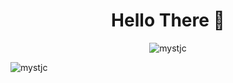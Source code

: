 <h1 align="center">Hello There 👋</h1>
<p align="center"> <img src="https://github-readme-stats.vercel.app/api?username=mystjc&show_icons=true&theme=dark" alt="mystjc" /> <p><img align="left" src="https://github-readme-stats.vercel.app/api/top-langs?username=mystjc&show_icons=true&locale=en&layout=compact&theme=dark" alt="mystjc" /></p>




